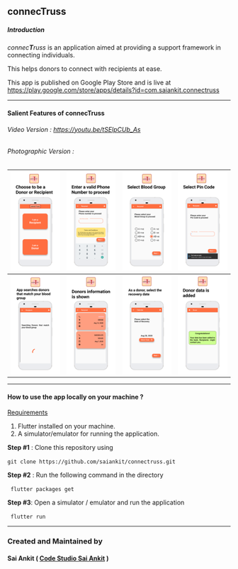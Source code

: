 ## connecTruss

##### Introduction

*connec**T**russ* is an application aimed at providing a support framework in connecting individuals. 

This helps donors to connect with recipients at ease. 

This app is published on Google Play Store and is live at  https://play.google.com/store/apps/details?id=com.saiankit.connectruss

------

#### Salient Features of connecTruss

###### Video Version : https://youtu.be/tSElpCUb_As



###### Photographic Version :

| ![1](assets/1.png) | ![1](assets/2.png) | ![1](assets/3.png) | ![1](assets/4.png) |
| ----------------------------------------------------- | ----------------------------------------------------- | ----------------------------------------------------- | ----------------------------------------------------- |
| ![1](assets/5.png) | ![1](assets/6.png) | ![1](assets/7.png) | ![1](assets/8.png) |

------

#### How to use the app locally on your machine ?

<u>Requirements</u>

1. Flutter installed on your machine.
2. A simulator/emulator for running the application.

**Step #1** : Clone this repository using 

``` git clone https://github.com/saiankit/connectruss.git ```

**Step #2** : Run the following command in the directory

``` flutter packages get```

**Step #3**: Open a simulator / emulator and run the application

``` flutter run```


- - - -
### Created and Maintained by 
#### Sai Ankit ( [Code Studio Sai Ankit](https://www.youtube.com/c/CodeStudioSaiAnkit?sub_confirmation=1) ) 